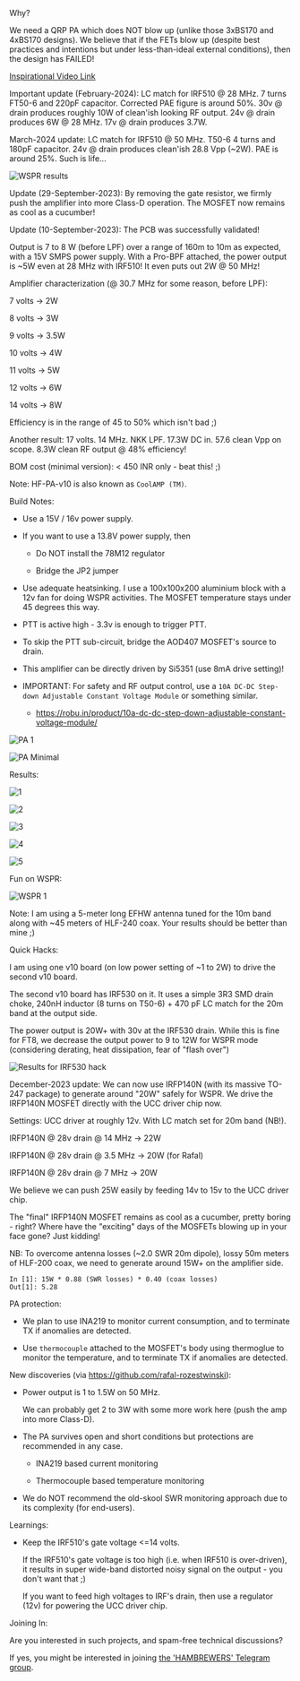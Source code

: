 Why?

We need a QRP PA which does NOT blow up (unlike those 3xBS170 and 4xBS170
designs). We believe that if the FETs blow up (despite best practices and
intentions but under less-than-ideal external conditions), then the design has
FAILED!

[Inspirational Video Link](https://www.youtube.com/watch?v=4r7wHMg5Yjg)

Important update (February-2024): LC match for IRF510 @ 28 MHz. 7 turns FT50-6
and 220pF capacitor. Corrected PAE figure is around 50%. 30v @ drain produces
roughly 10W of clean'ish looking RF output. 24v @ drain produces 6W @ 28 MHz.
17v @ drain produces 3.7W.

March-2024 update: LC match for IRF510 @ 50 MHz. T50-6 4 turns and 180pF
capacitor. 24v @ drain produces clean'ish 28.8 Vpp (~2W). PAE is around 25%.
Such is life...

![WSPR results](./IRFP-Hacks/Screenshot_2024-02-23_09-56-44.png)

Update (29-September-2023): By removing the gate resistor, we firmly push the
amplifier into more Class-D operation. The MOSFET now remains as cool as a
cucumber!

Update (10-September-2023): The PCB was successfully validated!

Output is 7 to 8 W (before LPF) over a range of 160m to 10m as expected, with a
15V SMPS power supply. With a Pro-BPF attached, the power output is ~5W even at
28 MHz with IRF510! It even puts out 2W @ 50 MHz!

Amplifier characterization (@ 30.7 MHz for some reason, before LPF):

7 volts -> 2W

8 volts -> 3W

9 volts -> 3.5W

10 volts -> 4W

11 volts -> 5W

12 volts -> 6W

14 volts -> 8W

Efficiency is in the range of 45 to 50% which isn't bad ;)

Another result: 17 volts. 14 MHz. NKK LPF. 17.3W DC in. 57.6 clean Vpp on
scope. 8.3W clean RF output @ 48% efficiency!

BOM cost (minimal version): < 450 INR only - beat this! ;)

Note: HF-PA-v10 is also known as `CoolAMP (TM)`.

Build Notes:

- Use a 15V / 16v power supply.

- If you want to use a 13.8V power supply, then

  - Do NOT install the 78M12 regulator

  - Bridge the JP2 jumper

- Use adequate heatsinking. I use a 100x100x200 aluminium block with a 12v fan
  for doing WSPR activities. The MOSFET temperature stays under 45 degrees this
  way.

- PTT is active high - 3.3v is enough to trigger PTT.

- To skip the PTT sub-circuit, bridge the AOD407 MOSFET's source to drain.

- This amplifier can be directly driven by Si5351 (use 8mA drive setting)!

- IMPORTANT: For safety and RF output control, use a `10A DC-DC Step-down
  Adjustable Constant Voltage Module` or something similar.

  - https://robu.in/product/10a-dc-dc-step-down-adjustable-constant-voltage-module/

![PA 1](./Screenshot_2023-09-22_23-47-35.png)

![PA Minimal](./R4-Minimal-K1TE/Screenshot_2023-09-23_11-03-34.png)

Results:

![1](./results/Screenshot_2023-09-12_21-21-15.png)

![2](./results/Screenshot_2023-09-12_21-21-27.png)

![3](./results/Screenshot_2023-09-13_13-02-22.png)

![4](./results/Screenshot_2023-09-13_22-04-02.png)

![5](./results/Screenshot_2023-09-13_22-04-36.png)

Fun on WSPR:

![WSPR 1](./results/Screenshot_2023-09-16_09-15-06.png)

Note: I am using a 5-meter long EFHW antenna tuned for the 10m band along with
~45 meters of HLF-240 coax. Your results should be better than mine ;)

Quick Hacks:

I am using one v10 board (on low power setting of ~1 to 2W) to drive the second
v10 board.

The second v10 board has IRF530 on it. It uses a simple 3R3 SMD drain choke,
240nH inductor (8 turns on T50-6) + 470 pF LC match for the 20m band at the
output side.

The power output is 20W+ with 30v at the IRF530 drain. While this is fine for
FT8, we decrease the output power to 9 to 12W for WSPR mode (considering
derating, heat dissipation, fear of "flash over")

![Results for IRF530 hack](./results/Screenshot_2023-09-16_20-51-06.png)

December-2023 update: We can now use IRFP140N (with its massive TO-247 package)
to generate around "20W" safely for WSPR. We drive the IRFP140N MOSFET directly
with the UCC driver chip now.

Settings: UCC driver at roughly 12v. With LC match set for 20m band (NB!).

IRFP140N @ 28v drain @ 14 MHz -> 22W

IRFP140N @ 28v drain @ 3.5 MHz -> 20W (for Rafal)

IRFP140N @ 28v drain @ 7 MHz -> 20W

We believe we can push 25W easily by feeding 14v to 15v to the UCC driver chip.

The "final" IRFP140N MOSFET remains as cool as a cucumber, pretty boring -
right? Where have the "exciting" days of the MOSFETs blowing up in your face
gone? Just kidding!

NB: To overcome antenna losses (~2.0 SWR 20m dipole), lossy 50m meters of
HLF-200 coax, we need to generate around 15W+ on the amplifier side.

```
In [1]: 15W * 0.88 (SWR losses) * 0.40 (coax losses)
Out[1]: 5.28
```

PA protection:

- We plan to use INA219 to monitor current consumption, and to terminate TX if
  anomalies are detected.

- Use `thermocouple` attached to the MOSFET's body using thermoglue to monitor
  the temperature, and to terminate TX if anomalies are detected.

New discoveries (via https://github.com/rafal-rozestwinski):

- Power output is 1 to 1.5W on 50 MHz.

  We can probably get 2 to 3W with some more work here (push the amp into more
  Class-D).

- The PA survives open and short conditions but protections are recommended in
  any case.

  - INA219 based current monitoring

  - Thermocouple based temperature monitoring

- We do NOT recommend the old-skool SWR monitoring approach due to its
  complexity (for end-users).


Learnings:

- Keep the IRF510's gate voltage <=14 volts.

  If the IRF510's gate voltage is too high (i.e. when IRF510 is over-driven),
  it results in super wide-band distorted noisy signal on the output - you
  don't want that ;)

  If you want to feed high voltages to IRF's drain, then use a regulator (12v)
  for powering the UCC driver chip.


Joining In:

Are you interested in such projects, and spam-free technical discussions?

If yes, you might be interested in joining [the 'HAMBREWERS' Telegram group](https://t.me/+TwzGyKGe8_QI_B3y).
